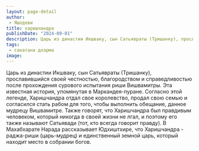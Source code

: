 ```yaml
---
layout: page-detail
author:
 - Яшодеви
title: харишчандра
publishDate: "2024-09-01"
description: Царь из династии Икшваку, сын Сатьявраты (Тришанку), прославившийся своей честностью, благородством и справедливостью после прохождения сурового испытания риши Вишвамитры. Эта известная история, упомянутая в Маркандея-пуране. Согласно этой легенде, Харишчандра отдал свое королевство, продал свою семью и согласился стать рабом для того, чтобы выполнить обещание, данное мудрецу Вишвамитре. Также говорят, что Харишчандра был правдивым человеком, который никогда в своей жизни не лгал, и поэтому его также называют Сатьявади (тот, кто всегда говорит правду). В Махабхарате Нарада рассказывает Юдхиштхире, что Харишчандра - раджа-риши (царь-мудрец) и единственный земной царь, который находит место в собрании богов.
tags:
 - санатана дхарма
image: 
---
```


Царь из династии Икшваку, сын Сатьявраты (Тришанку), прославившийся своей честностью, благородством и справедливостью после прохождения сурового испытания риши Вишвамитры. Эта известная история, упомянутая в Маркандея-пуране. Согласно этой легенде, Харишчандра отдал свое королевство, продал свою семью и согласился стать рабом для того, чтобы выполнить обещание, данное мудрецу Вишвамитре. Также говорят, что Харишчандра был правдивым человеком, который никогда в своей жизни не лгал, и поэтому его также называют Сатьявади (тот, кто всегда говорит правду). В Махабхарате Нарада рассказывает Юдхиштхире, что Харишчандра - раджа-риши (царь-мудрец) и единственный земной царь, который находит место в собрании богов.

